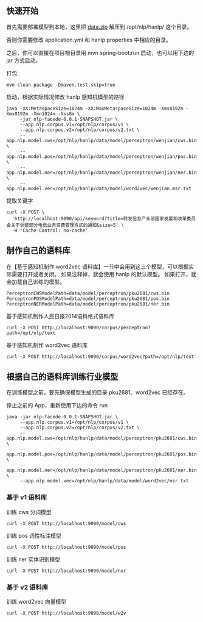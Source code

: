 ## 快速开始

首先需要部署模型到本地，这里把 [data.zip](https://pan.baidu.com/s/11M26oGfT3T7knsXDWktL_w) 解压到 /opt/nlp/hanlp/ 这个目录。

否则你需要修改 application.yml 和 hanlp.properties 中相应的目录。

之后，你可以直接在项目根目录用 mvn spring-boot:run 启动，也可以用下边的 jar 方式启动。

打包
```
mvn clean package -Dmaven.test.skip=true
```

启动，根据实际情况修改 hanlp 感知机模型的路径
```
java -XX:MetaspaceSize=1024m -XX:MaxMetaspaceSize=1024m -Xms8192m -Xmx8192m -Xmn1024m -Xss8m \
     -jar nlp-facede-0.0.1-SNAPSHOT.jar \
     --app.nlp.corpus.v1=/opt/nlp/corpus/v1 \
     --app.nlp.corpus.v2=/opt/nlp/corpus/v2.txt \
     --app.nlp.model.cws=/opt/nlp/hanlp/data/model/perceptron/wenjian/cws.bin \
     --app.nlp.model.pos=/opt/nlp/hanlp/data/model/perceptron/wenjian/pos.bin \
     --app.nlp.model.ner=/opt/nlp/hanlp/data/model/perceptron/wenjian/ner.bin \
     --app.nlp.model.vec=/opt/nlp/hanlp/data/model/word2vec/wenjian.msr.txt
```

提取关键字
```
curl -X POST \
  'http://localhost:9090/api/keyword?title=转发信息产业部国家发展和改革委员会关于调整部分电信业务资费管理方式的通知&size=5' \
  -H 'Cache-Control: no-cache'
```

## 制作自己的语料库

在【基于感知机制作 word2vec 语料库】一节中会用到这三个模型，可以根据实际需要打开或者关闭。
如果注释掉，就会使用 hanlp 的默认模型。
如果打开，就会加载自己训练的模型。

```
PerceptronCWSModelPath=data/model/perceptron/pku2681/cws.bin
PerceptronPOSModelPath=data/model/perceptron/pku2681/pos.bin
PerceptronNERModelPath=data/model/perceptron/pku2681/ner.bin
```

基于感知机制作人民日报2014语料格式语料库
```
curl -X POST http://localhost:9090/corpus/perceptron?path=/opt/nlp/text
```

基于感知机制作 word2vec 语料库
```
curl -X POST http://localhost:9090/corpus/word2vec?path=/opt/nlp/text
```

## 根据自己的语料库训练行业模型

在训练模型之前，要先确保模型生成的目录 pku2681、word2vec 已经存在。

停止之前的 App，重新使用下边的命令 run
```
java -jar nlp-facede-0.0.1-SNAPSHOT.jar \
     --app.nlp.corpus.v1=/opt/nlp/corpus/v1 \
     --app.nlp.corpus.v2=/opt/nlp/corpus/v2.txt \
     --app.nlp.model.cws=/opt/nlp/hanlp/data/model/perceptron/pku2681/cws.bin \
     --app.nlp.model.pos=/opt/nlp/hanlp/data/model/perceptron/pku2681/pos.bin \
     --app.nlp.model.ner=/opt/nlp/hanlp/data/model/perceptron/pku2681/ner.bin \
     --app.nlp.model.vec=/opt/nlp/hanlp/data/model/word2vec/msr.txt
```

### 基于 v1 语料库

训练 cws 分词模型
```
curl -X POST http://localhost:9090/model/cws
```

训练 pos 词性标注模型
```
curl -X POST http://localhost:9090/model/pos
```

训练 ner 实体识别模型
```
curl -X POST http://localhost:9090/model/ner
```

### 基于 v2 语料库

训练 word2vec 向量模型
```
curl -X POST http://localhost:9090/model/w2v
```

 